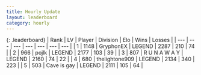```yaml
---
title: Hourly Update
layout: leaderboard
category: hourly
---
```


{: .leaderboard}
| Rank | LV | Player | Division | Elo | Wins | Losses |
| --- | --- | --- | --- | --- | --- | --- |
| <span data-change="0">1</span> | 1148 | <span title="ID: 315148">GryphonEX</span> | LEGEND | <span data-change="0">2287</span> | <span data-change="0">210</span> | <span data-change="0">74</span> |
| <span data-change="0">2</span> | 966 | <span title="ID: 4783">pojlk</span> | LEGEND | <span data-change="0">2177</span> | <span data-change="0">103</span> | <span data-change="0">39</span> |
| <span data-change="0">3</span> | 807 | <span title="ID: 66144">R U N A W A Y</span> | LEGEND | <span data-change="0">2160</span> | <span data-change="0">74</span> | <span data-change="0">22</span> |
| <span data-change="8">4</span> | 680 | <span title="ID: 562775">thelightone909</span> | LEGEND | <span data-change="53">2134</span> | <span data-change="7">340</span> | <span data-change="0">223</span> |
| <span data-change="-1">5</span> | 503 | <span title="ID: 382502">Cave is gay</span> | LEGEND | <span data-change="-17">2111</span> | <span data-change="1">105</span> | <span data-change="2">64</span> |